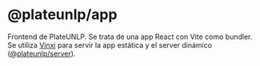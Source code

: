 # @plateunlp/app

Frontend de PlateUNLP. Se trata de una app React con Vite como bundler. Se utiliza [Vinxi](https://vinxi.vercel.app/) para servir la app estática y el server dinámico ([@plateunlp/server](../server/README.md)).
